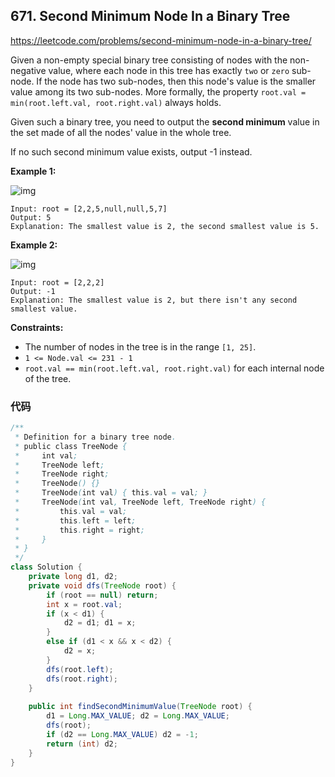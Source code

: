 ## 671. Second Minimum Node In a Binary Tree

https://leetcode.com/problems/second-minimum-node-in-a-binary-tree/

Given a non-empty special binary tree consisting of nodes with the non-negative value, where each node in this tree has exactly `two` or `zero` sub-node. If the node has two sub-nodes, then this node's value is the smaller value among its two sub-nodes. More formally, the property `root.val = min(root.left.val, root.right.val)` always holds.

Given such a binary tree, you need to output the **second minimum** value in the set made of all the nodes' value in the whole tree.

If no such second minimum value exists, output -1 instead.

 

 

**Example 1:**

![img](https://assets.leetcode.com/uploads/2020/10/15/smbt1.jpg)

```
Input: root = [2,2,5,null,null,5,7]
Output: 5
Explanation: The smallest value is 2, the second smallest value is 5.
```

**Example 2:**

![img](https://assets.leetcode.com/uploads/2020/10/15/smbt2.jpg)

```
Input: root = [2,2,2]
Output: -1
Explanation: The smallest value is 2, but there isn't any second smallest value.
```

 

**Constraints:**

- The number of nodes in the tree is in the range `[1, 25]`.
- `1 <= Node.val <= 231 - 1`
- `root.val == min(root.left.val, root.right.val)` for each internal node of the tree.

### 代码

```java
/**
 * Definition for a binary tree node.
 * public class TreeNode {
 *     int val;
 *     TreeNode left;
 *     TreeNode right;
 *     TreeNode() {}
 *     TreeNode(int val) { this.val = val; }
 *     TreeNode(int val, TreeNode left, TreeNode right) {
 *         this.val = val;
 *         this.left = left;
 *         this.right = right;
 *     }
 * }
 */
class Solution {
    private long d1, d2;
    private void dfs(TreeNode root) {
        if (root == null) return;
        int x = root.val;
        if (x < d1) {
            d2 = d1; d1 = x;
        }
        else if (d1 < x && x < d2) {
            d2 = x;
        }
        dfs(root.left);
        dfs(root.right);
    }
    
    public int findSecondMinimumValue(TreeNode root) {
        d1 = Long.MAX_VALUE; d2 = Long.MAX_VALUE;
        dfs(root);
        if (d2 == Long.MAX_VALUE) d2 = -1;
        return (int) d2;
    }
}
```

